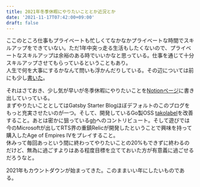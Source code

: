 ```yaml
---
title: 2021年冬季休暇にやりたいこととか近況とか
date: '2021-11-17T07:42:00+09:00'
draft: false
---
```


ここのところ仕事もプライベートも忙しくてなかなかプライベートな時間でスキルアップをできていない。ただ1年中突っ走る生活もしたくないので、プライベートなスキルアップは余裕のある時でいいかなと思っている。仕事を通じて十分スキルアップさせてもらっているということもあり。  
人生で何を大事にするかなんて問いも浮かんだりしている。その辺については前にも少し[書いた](https://okweird.net/blog/prefer-everyday-quality/)。

それはさておき、少し気が早いが冬季休暇にやりたいことを[Notionページ](https://okweird.notion.site/2021-8e4aaac708d64f9fad8f31a894a2112e)に書き出していっている。  
まずやりたいこととしてはGatsby Starter Blogほぼデフォルトのこのブログをもっと充実させたいのが一つ。そして、開発しているGo製OSS [takolabel](https://github.com/tommy6073/takolabel)を改善すること。あとは密かに狙っている[gh](https://github.com/cli/cli)へのコントリビュート。そして遊びでは今のMicrosoftが出してRTS界の重鎮Relicが開発したということで興味を持って購入したAge of Empires IVをプレイすること。  
休みって毎回あっという間に終わってやりたいことの20%もできずに終わるのだけど、無為に過ごすよりはある程度目標を立てておいた方が有意義に過ごせるだろうなと。

2021年もカウントダウンが始まってきた。このままいい年にしたいものである。
